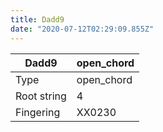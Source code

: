 ```yaml
---
title: Dadd9
date: "2020-07-12T02:29:09.855Z"
---
```


|Dadd9|open_chord|
|---|---|
|Type|open_chord|
|Root string|4|
|Fingering|XX0230|


